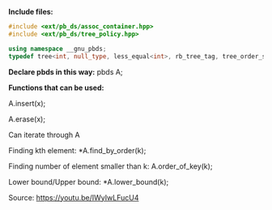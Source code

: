 **Include files:**
```cpp
#include <ext/pb_ds/assoc_container.hpp>
#include <ext/pb_ds/tree_policy.hpp>
```
```cpp
using namespace __gnu_pbds;
typedef tree<int, null_type, less_equal<int>, rb_tree_tag, tree_order_statistics_node_update> pbds;// declaration // comparator can be greater, less, greater_equal...
```
**Declare pbds in this way:**    pbds A;

**Functions that can be used:**

A.insert(x);

A.erase(x);

Can iterate through A

Finding kth element: *A.find_by_order(k);

Finding number of element smaller than k: A.order_of_key(k);

Lower bound/Upper bound: *A.lower_bound(k);

Source: https://youtu.be/IWyIwLFucU4
